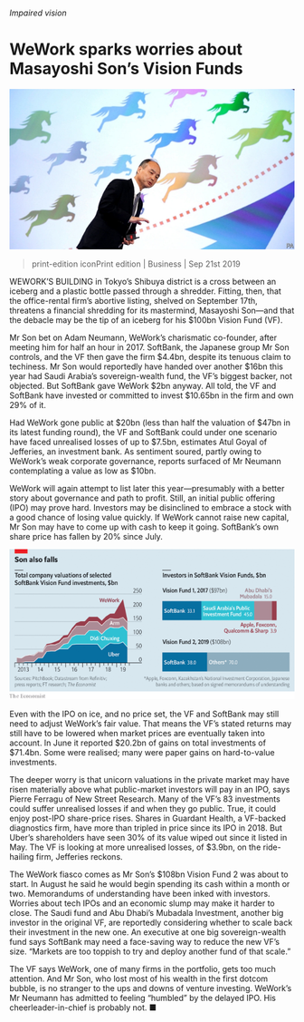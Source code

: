 ###### Impaired vision

# WeWork sparks worries about Masayoshi Son’s Vision Funds 

![image](images/20190921_wbp503.jpg) 

> print-edition iconPrint edition | Business | Sep 21st 2019 

WEWORK’S BUILDING in Tokyo’s Shibuya district is a cross between an iceberg and a plastic bottle passed through a shredder. Fitting, then, that the office-rental firm’s abortive listing, shelved on September 17th, threatens a financial shredding for its mastermind, Masayoshi Son—and that the debacle may be the tip of an iceberg for his $100bn Vision Fund (VF). 

Mr Son bet on Adam Neumann, WeWork’s charismatic co-founder, after meeting him for half an hour in 2017. SoftBank, the Japanese group Mr Son controls, and the VF then gave the firm $4.4bn, despite its tenuous claim to techiness. Mr Son would reportedly have handed over another $16bn this year had Saudi Arabia’s sovereign-wealth fund, the VF’s biggest backer, not objected. But SoftBank gave WeWork $2bn anyway. All told, the VF and SoftBank have invested or committed to invest $10.65bn in the firm and own 29% of it. 

Had WeWork gone public at $20bn (less than half the valuation of $47bn in its latest funding round), the VF and SoftBank could under one scenario have faced unrealised losses of up to $7.5bn, estimates Atul Goyal of Jefferies, an investment bank. As sentiment soured, partly owing to WeWork’s weak corporate governance, reports surfaced of Mr Neumann contemplating a value as low as $10bn. 

WeWork will again attempt to list later this year—presumably with a better story about governance and path to profit. Still, an initial public offering (IPO) may prove hard. Investors may be disinclined to embrace a stock with a good chance of losing value quickly. If WeWork cannot raise new capital, Mr Son may have to come up with cash to keep it going. SoftBank’s own share price has fallen by 20% since July. 

![image](images/20190921_WBC760_0.png) 

Even with the IPO on ice, and no price set, the VF and SoftBank may still need to adjust WeWork’s fair value. That means the VF’s stated returns may still have to be lowered when market prices are eventually taken into account. In June it reported $20.2bn of gains on total investments of $71.4bn. Some were realised; many were paper gains on hard-to-value investments. 

The deeper worry is that unicorn valuations in the private market may have risen materially above what public-market investors will pay in an IPO, says Pierre Ferragu of New Street Research. Many of the VF’s 83 investments could suffer unrealised losses if and when they go public. True, it could enjoy post-IPO share-price rises. Shares in Guardant Health, a VF-backed diagnostics firm, have more than tripled in price since its IPO in 2018. But Uber’s shareholders have seen 30% of its value wiped out since it listed in May. The VF is looking at more unrealised losses, of $3.9bn, on the ride-hailing firm, Jefferies reckons. 

The WeWork fiasco comes as Mr Son’s $108bn Vision Fund 2 was about to start. In August he said he would begin spending its cash within a month or two. Memorandums of understanding have been inked with investors. Worries about tech IPOs and an economic slump may make it harder to close. The Saudi fund and Abu Dhabi’s Mubadala Investment, another big investor in the original VF, are reportedly considering whether to scale back their investment in the new one. An executive at one big sovereign-wealth fund says SoftBank may need a face-saving way to reduce the new VF’s size. “Markets are too toppish to try and deploy another fund of that scale.” 

The VF says WeWork, one of many firms in the portfolio, gets too much attention. And Mr Son, who lost most of his wealth in the first dotcom bubble, is no stranger to the ups and downs of venture investing. WeWork’s Mr Neumann has admitted to feeling “humbled” by the delayed IPO. His cheerleader-in-chief is probably not. ■ 

